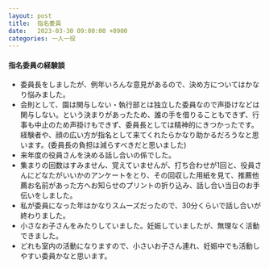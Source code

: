 ```yaml
---
layout: post
title:  指名委員
date:   2023-03-30 09:00:00 +0900
categories: 一人一役
---
```

#### 指名委員の経験談

- 委員長をしましたが、例年いろんな意見があるので、決め方についてはかなり悩みました。
- 会則として、園は関与しない・執行部とは独立した委員なので声掛けなどは関与しない。という決まりがあったため、誰の手を借りることもできず、行事も中止のため声掛けもできず、委員長としては精神的にきつかったです。経験者や、顔の広い方が指名として来てくれたらかなり助かるだろうなと思います。(委員長の負担は減らすべきだと思いました)
- 来年度の役員さんを決める話し合いの係でした。
- 集まりの回数はすみません、覚えていませんが、打ち合わせが1回と、役員さんにどなたがいいかのアンケートをとり、その回収した用紙を見て、推薦他薦お名前があった方へお知らせのプリントの折り込み、話し合い当日のお手伝いをしました。
- 私が委員になった年はかなりスムーズだったので、30分くらいで話し合いが終わりました。
- 小さなお子さんをみたりしていました。妊娠していましたが、無理なく活動できました。
- どれも室内の活動になりますので、小さいお子さん連れ、妊娠中でも活動しやすい委員かなと思います。

